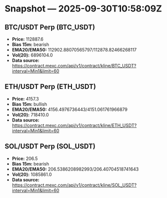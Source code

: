 # Snapshot — 2025-09-30T10:58:09Z

## BTC/USDT Perp (BTC_USDT)
- **Price:** 112887.6
- **Bias 15m:** bearish
- **EMA20/EMA50:** 112902.88070565797/112878.82466268117
- **Vol(20):** 6896104.0
- **Data source:** https://contract.mexc.com/api/v1/contract/kline/BTC_USDT?interval=Min1&limit=60

## ETH/USDT Perp (ETH_USDT)
- **Price:** 4157.3
- **Bias 15m:** bullish
- **EMA20/EMA50:** 4156.4976736443/4151.061761966879
- **Vol(20):** 718410.0
- **Data source:** https://contract.mexc.com/api/v1/contract/kline/ETH_USDT?interval=Min1&limit=60

## SOL/USDT Perp (SOL_USDT)
- **Price:** 206.5
- **Bias 15m:** bearish
- **EMA20/EMA50:** 206.5386208982993/206.40704518741643
- **Vol(20):** 1085861.0
- **Data source:** https://contract.mexc.com/api/v1/contract/kline/SOL_USDT?interval=Min1&limit=60
